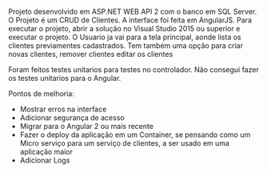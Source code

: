 Projeto desenvolvido em ASP.NET WEB API 2 com o banco em SQL Server.
O Projeto é um CRUD de Clientes. A interface foi feita em AngularJS.
Para executar o projeto, abrir a solução no Visual Studio 2015 ou superior e executar o projeto.
O Usuario ja vai para a tela principal, aonde lista os clientes previamentes cadastrados. Tem também uma opção para criar novas clientes, remover clientes editar os clientes

Foram feitos testes unitarios para testes no controlador.
Não consegui fazer os testes unitarios para o Angular.

Pontos de melhoria:
- Mostrar erros na interface
- Adicionar segurança de acesso
- Migrar para o Angular 2 ou mais recente
- Fazer o deploy da aplicação em um Container, se pensando como um Micro serviço para um serviço de clientes, a ser usado em uma aplicação maior
- Adicionar Logs
